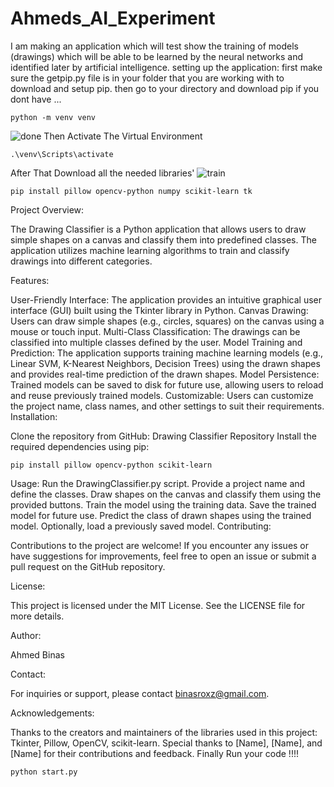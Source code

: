 # Ahmeds_AI_Experiment



I am making an application which will test show the training of models (drawings) which will be able to be learned by the neural networks and identified  later by artificial intelligence.
setting up the application:
first make sure the getpip.py file is in your folder that you are working with to download and setup pip.
then go to your directory and download pip if you dont have ...
```
python -m venv venv
```
![done](https://github.com/ahmmed-binas/doodle-prediction-application/assets/110778968/889f917a-5d8b-44bb-b6a1-14eb06fe8530)
Then Activate The Virtual Environment
```
.\venv\Scripts\activate

```
After That Download all the needed libraries' 
![train](https://github.com/ahmmed-binas/doodle-prediction-application/assets/110778968/5379972d-5537-47d6-a0df-651d317295ee)

```
pip install pillow opencv-python numpy scikit-learn tk

```
Project Overview:

The Drawing Classifier is a Python application that allows users to draw simple shapes on a canvas and classify them into predefined classes. The application utilizes machine learning algorithms to train and classify drawings into different categories.

Features:

User-Friendly Interface: The application provides an intuitive graphical user interface (GUI) built using the Tkinter library in Python.
Canvas Drawing: Users can draw simple shapes (e.g., circles, squares) on the canvas using a mouse or touch input.
Multi-Class Classification: The drawings can be classified into multiple classes defined by the user.
Model Training and Prediction: The application supports training machine learning models (e.g., Linear SVM, K-Nearest Neighbors, Decision Trees) using the drawn shapes and provides real-time prediction of the drawn shapes.
Model Persistence: Trained models can be saved to disk for future use, allowing users to reload and reuse previously trained models.
Customizable: Users can customize the project name, class names, and other settings to suit their requirements.
Installation:

Clone the repository from GitHub: Drawing Classifier Repository
Install the required dependencies using pip:

```
pip install pillow opencv-python scikit-learn
```

Usage:
Run the DrawingClassifier.py script.
Provide a project name and define the classes.
Draw shapes on the canvas and classify them using the provided buttons.
Train the model using the training data.
Save the trained model for future use.
Predict the class of drawn shapes using the trained model.
Optionally, load a previously saved model.
Contributing:

Contributions to the project are welcome! If you encounter any issues or have suggestions for improvements, feel free to open an issue or submit a pull request on the GitHub repository.

License:

This project is licensed under the MIT License. See the LICENSE file for more details.

Author:

Ahmed Binas

Contact:

For inquiries or support, please contact binasroxz@gmail.com.

Acknowledgements:

Thanks to the creators and maintainers of the libraries used in this project: Tkinter, Pillow, OpenCV, scikit-learn.
Special thanks to [Name], [Name], and [Name] for their contributions and feedback.
Finally Run your code !!!!

```
python start.py

```

